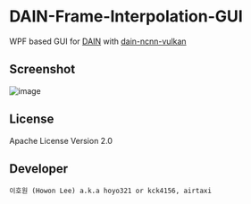 # DAIN-Frame-Interpolation-GUI
WPF based GUI for [DAIN](https://github.com/baowenbo/DAIN) with [dain-ncnn-vulkan](https://github.com/nihui/dain-ncnn-vulkan)

Screenshot
----
![image](https://user-images.githubusercontent.com/6309929/102744140-73b2f800-439c-11eb-971b-452758928c25.png)

License
----
Apache License Version 2.0

Developer
----
`이호원 (Howon Lee) a.k.a hoyo321 or kck4156, airtaxi`
